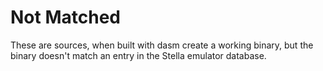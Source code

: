 # Not Matched

These are sources, when built with dasm create a working binary, but the binary doesn't match an entry in the Stella emulator database.
